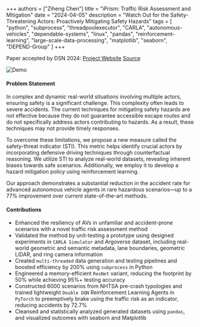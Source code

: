 +++
authors = ["Ziheng Chen"]
title = "iPrism: Traffic Risk Assessment and Mitigation"
date = "2024-04-05"
description = "Watch Out for the Safety-Threatening Actors: Proactively Mitigating Safety Hazards"
tags = [
    "python", "subprocess", "threadpoolexecutor", 
    "CARLA",
    "autonomous-vehicles",
    "dependable-systems",
    "linux",
    "pandas",
    "reinforcement-learning",
    "large-scale-data-processing",
    "matplotlib",
    "seaborn",
    "DEPEND-Group"
]
+++

Paper accepted by DSN 2024: [Project Website](https://zihengjackchen.github.io/iprism-page/)  [Source](https://github.com/zihengjackchen/iPrism)

![Demo](/images/projects/iprism_intro.jpg#center)

#### Problem Statement
In complex and dynamic real-world situations involving multiple actors, ensuring safety is a significant challenge. This complexity often leads to severe accidents. The current techniques for mitigating safety hazards are not effective because they do not guarantee accessible escape routes and do not specifically address actors contributing to hazards. As a result, these techniques may not provide timely responses. 

To overcome these limitations, we propose a new measure called the safety-threat indicator (STI). This metric helps identify crucial actors by incorporating defensive driving techniques through counterfactual reasoning. We utilize STI to analyze real-world datasets, revealing inherent biases towards safe scenarios. Additionally, we employ it to develop a hazard mitigation policy using reinforcement learning. 

Our approach demonstrates a substantial reduction in the accident rate for advanced autonomous vehicle agents in rare hazardous scenarios—up to a 77% improvement over current state-of-the-art methods. 


#### Contributions
- Enhanced the resiliency of AVs in unfamiliar and accident-prone scenarios with a novel traffic risk assessment method
- Validated the method by unit-testing a prototype using designed experiments in `CARLA Simulator` and Argoverse dataset, including real-world geometric and semantic metadata, lane boundaries, geometric LiDAR, and ring camera information
- Created `multi-threaded` data generation and testing pipelines and boosted efficiency by 200% using `subprocess` in Python
- Engineered a memory-efficient `ResNet` variant, reducing the footprint by 50% while achieving 95%+ testing accuracy
- Constructed 6000 scenarios from NHTSA pre-crash typologies and trained lightweight `Double DQN` Reinforcement Learning Agents in `PyTorch` to preemptively brake using the traffic risk as an indicator, reducing accidents by 72.7%
- Cleansed and statistically analyzed generated datasets using `pandas`, and visualized outcomes with seaborn and Matplotlib
